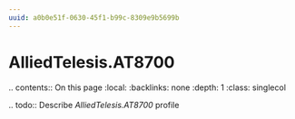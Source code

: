 ```yaml
---
uuid: a0b0e51f-0630-45f1-b99c-8309e9b5699b
---
```



# AlliedTelesis.AT8700

.. contents:: On this page
    :local:
    :backlinks: none
    :depth: 1
    :class: singlecol

.. todo::
    Describe *AlliedTelesis.AT8700* profile

